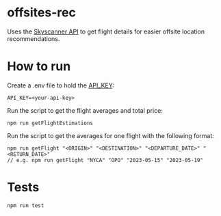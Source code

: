 # offsites-rec

Uses the [Skyscanner API](https://rapidapi.com/3b-data-3b-data-default/api/skyscanner44/) to get flight details for easier offsite location recommendations.

# How to run

Create a .env file to hold the [API_KEY](https://rapidapi.com/3b-data-3b-data-default/api/skyscanner44/):
```
API_KEY=<your-api-key>
```

Run the script to get the flight averages and total price:
```
npm run getFlightEstimations
```

Run the script to get the averages for one flight with the following format:
```
npm run getFlight "<ORIGIN>" "<DESTINATION>" "<DEPARTURE_DATE>" "<RETURN_DATE>"
// e.g. npm run getFlight "NYCA" "OPO" "2023-05-15" "2023-05-19"
```

# Tests

```
npm run test
```